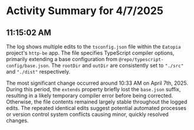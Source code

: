 # Activity Summary for 4/7/2025

## 11:15:02 AM
The log shows multiple edits to the `tsconfig.json` file within the `Eatopia` project's `http-be` app.  The file specifies TypeScript compiler options, primarily extending a base configuration from `@repo/typescript-config/base.json`.  The `rootDir` and `outDir` are consistently set to `"./src"` and `"./dist"` respectively.

The most significant change occurred around 10:33 AM on April 7th, 2025.  During this period, the `extends` property briefly lost the `base.json` suffix, resulting in a likely temporary compiler error before being corrected.  Otherwise, the file contents remained largely stable throughout the logged edits.  The repeated identical edits suggest potential automated processes or version control system conflicts causing minor, quickly resolved changes.
